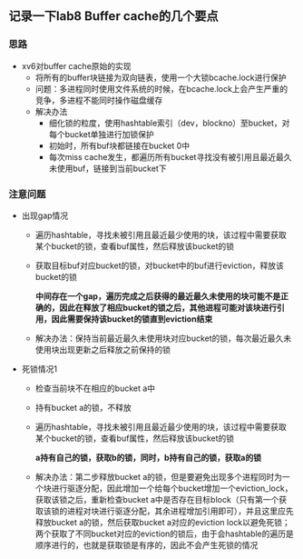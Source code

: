 ## 记录一下lab8 Buffer cache的几个要点

### 思路

- xv6对buffer cache原始的实现
  - 将所有的buffer块链接为双向链表，使用一个大锁bcache.lock进行保护
  - 问题：多进程同时使用文件系统的时候，在bcache.lock上会产生严重的竞争，多进程不能同时操作磁盘缓存
  - 解决办法
    - 细化锁的粒度，使用hashtable索引（dev，blockno）至bucket，对每个bucket单独进行加锁保护
    - 初始时，所有buf块都链接在bucket 0中
    - 每次miss cache发生，都遍历所有bucket寻找没有被引用且最近最久未使用buf，链接到当前bucket下

### 注意问题

- 出现gap情况

  - 遍历hashtable，寻找未被引用且最近最少使用的块，该过程中需要获取某个bucket的锁，查看buf属性，然后释放该bucket的锁

  - 获取目标buf对应bucket的锁，对bucket中的buf进行eviction，释放该bucket的锁

    **中间存在一个gap，遍历完成之后获得的最近最久未使用的块可能不是正确的，因此在释放了相应bucket的锁之后，其他进程可能对该块进行引用，因此需要保持该bucket的锁直到eviction结束**

  - 解决办法：保持当前最近最久未使用块对应bucket的锁，每次最近最久未使用块出现更新之后释放之前保持的锁

- 死锁情况1

  - 检查当前块不在相应的bucket a中

  - 持有bucket a的锁，不释放

  - 遍历hashtable，寻找未被引用且最近最少使用的块，该过程中需要获取某个bucket的锁，查看buf属性，然后释放该bucket的锁

    **a持有自己的锁，获取b的锁，同时，b持有自己的锁，获取a的锁**

  - 解决办法：第二步释放bucket a的锁，但是要避免出现多个进程同时为一个块进行驱逐分配，因此增加一个给每个bucket增加一个eviction_lock，获取该锁之后，重新检查bucket a中是否存在目标block（只有第一个获取该锁的进程对块进行驱逐分配，其余进程增加引用即可），并且这里应先释放bucket a的锁，然后获取bucket a对应的eviction lock以避免死锁；两个获取了不同bucket对应的eviction的锁后，由于会hashtable的遍历是顺序进行的，也就是获取锁是有序的，因此不会产生死锁的情况
